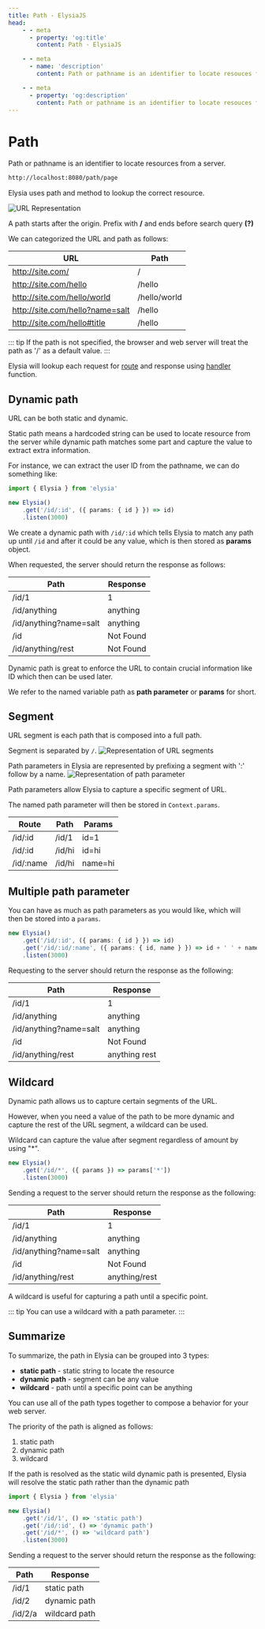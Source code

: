 ```yaml
---
title: Path - ElysiaJS
head:
    - - meta
      - property: 'og:title'
        content: Path - ElysiaJS

    - - meta
      - name: 'description'
        content: Path or pathname is an identifier to locate resouces from a server. Elysia uses path and method to lookup the correct resource. Path in Elysia can be categorized into 3 types. Static, Dynamic and Wildcard.

    - - meta
      - property: 'og:description'
        content: Path or pathname is an identifier to locate resouces from a server. Elysia uses path and method to lookup the correct resource. Path in Elysia can be categorized into 3 types. Static, Dynamic and Wildcard.
---
```


# Path

Path or pathname is an identifier to locate resources from a server.

```bash
http://localhost:8080/path/page
```

Elysia uses path and method to lookup the correct resource.

<div class="bg-white rounded-lg">
    <img src="/essential/url-object.svg" alt="URL Representation" />
</div>

A path starts after the origin. Prefix with **/** and ends before search query **(?)**

We can categorized the URL and path as follows:

| URL                             | Path         |
| ------------------------------- | ------------ |
| http://site.com/                | /            |
| http://site.com/hello           | /hello       |
| http://site.com/hello/world     | /hello/world |
| http://site.com/hello?name=salt | /hello       |
| http://site.com/hello#title     | /hello       |

::: tip
If the path is not specified, the browser and web server will treat the path as '/' as a default value.
:::

Elysia will lookup each request for [route](/essential/route) and response using [handler](/essential/handler) function.

## Dynamic path

URL can be both static and dynamic.

Static path means a hardcoded string can be used to locate resource from the server while dynamic path matches some part and capture the value to extract extra information.

For instance, we can extract the user ID from the pathname, we can do something like:

```typescript
import { Elysia } from 'elysia'

new Elysia()
    .get('/id/:id', ({ params: { id } }) => id)
    .listen(3000)
```

We create a dynamic path with `/id/:id` which tells Elysia to match any path up until `/id` and after it could be any value, which is then stored as **params** object.

When requested, the server should return the response as follows:

| Path                   | Response  |
| ---------------------- | --------- |
| /id/1                  | 1         |
| /id/anything           | anything  |
| /id/anything?name=salt | anything  |
| /id                    | Not Found |
| /id/anything/rest      | Not Found |

Dynamic path is great to enforce the URL to contain crucial information like ID which then can be used later.

We refer to the named variable path as **path parameter** or **params** for short.

## Segment

URL segment is each path that is composed into a full path.

Segment is separated by `/`.
![Representation of URL segments](/essential/url-segment.webp)

Path parameters in Elysia are represented by prefixing a segment with ':' follow by a name.
![Representation of path parameter](/essential/path-parameter.webp)

Path parameters allow Elysia to capture a specific segment of URL.

The named path parameter will then be stored in `Context.params`.

| Route     | Path   | Params  |
| --------- | ------ | ------- |
| /id/:id   | /id/1  | id=1    |
| /id/:id   | /id/hi | id=hi   |
| /id/:name | /id/hi | name=hi |

## Multiple path parameter

You can have as much as path parameters as you would like, which will then be stored into a `params`.

```typescript
new Elysia()
    .get('/id/:id', ({ params: { id } }) => id)
    .get('/id/:id/:name', ({ params: { id, name } }) => id + ' ' + name)
    .listen(3000)
```

Requesting to the server should return the response as the following:

| Path                   | Response      |
| ---------------------- | ------------- |
| /id/1                  | 1             |
| /id/anything           | anything      |
| /id/anything?name=salt | anything      |
| /id                    | Not Found     |
| /id/anything/rest      | anything rest |

## Wildcard

Dynamic path allows us to capture certain segments of the URL.

However, when you need a value of the path to be more dynamic and capture the rest of the URL segment, a wildcard can be used.

Wildcard can capture the value after segment regardless of amount by using "\*".

```typescript
new Elysia()
    .get('/id/*', ({ params }) => params['*'])
    .listen(3000)
```

Sending a request to the server should return the response as the following:

| Path                   | Response      |
| ---------------------- | ------------- |
| /id/1                  | 1             |
| /id/anything           | anything      |
| /id/anything?name=salt | anything      |
| /id                    | Not Found     |
| /id/anything/rest      | anything/rest |

A wildcard is useful for capturing a path until a specific point.

::: tip
You can use a wildcard with a path parameter.
:::

## Summarize

To summarize, the path in Elysia can be grouped into 3 types:

-   **static path** - static string to locate the resource
-   **dynamic path** - segment can be any value
-   **wildcard** - path until a specific point can be anything

You can use all of the path types together to compose a behavior for your web server.

The priority of the path is aligned as follows:

1. static path
2. dynamic path
3. wildcard

If the path is resolved as the static wild dynamic path is presented, Elysia will resolve the static path rather than the dynamic path

```typescript
import { Elysia } from 'elysia'

new Elysia()
    .get('/id/1', () => 'static path')
    .get('/id/:id', () => 'dynamic path')
    .get('/id/*', () => 'wildcard path')
    .listen(3000)
```

Sending a request to the server should return the response as the following:

| Path    | Response      |
| ------- | ------------- |
| /id/1   | static path   |
| /id/2   | dynamic path  |
| /id/2/a | wildcard path |
